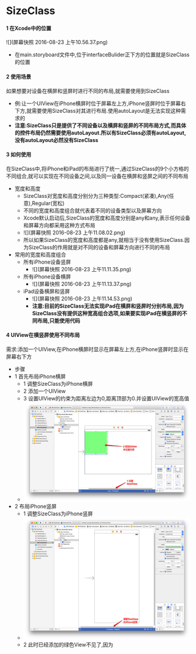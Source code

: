 # SizeClass
#### 1 在Xcode中的位置
![](屏幕快照 2016-08-23 上午10.56.37.png)
- 在main.storyboard文件中,位于interfaceBulider正下方的位置就是SizeClass的位置

#### 2 使用场景
如果想要对设备在横屏和竖屏时进行不同的布局,就需要使用到SizeClass
- 例:让一个UIView在iPhone横屏时位于屏幕左上方,iPhone竖屏时位于屏幕右下方,就需要使用SizeClass对其进行布局.使用autoLayout是无法实现这种需求的
- **注意:SizeClass只是提供了不同设备以及横屏和竖屏的不同布局方式,而具体的控件布局仍然需要使用autoLayout.所以有SizeClass必须有autoLayout,没有autoLayout必然没有SizeClass**

#### 3 如何使用
在SizeClass中,将iPhone和iPad的布局进行了统一,通过SizeClass的9个小方格的不同组合,就可以实现在不同设备之间,以及同一设备在横屏和竖屏之间的不同布局
- 宽度和高度
  - SizeClass对宽度和高度分别分为三种类型:Compact(紧凑),Any(任意),Regular(宽松)
  - 不同的宽度和高度组合就代表着不同的设备类型以及屏幕方向
  - Xcode默认启动后,SizeClass的宽度和高度分别是any和any,表示任何设备和屏幕方向都采用这种方式布局
  - ![](屏幕快照 2016-08-23 上午11.08.02.png)
  - 所以如果SizeClass的宽度和高度都是any,就相当于没有使用SizeClass.因为SizeClass的作用就是对不同的设备和屏幕方向进行不同的布局
- 常用的宽度和高度组合
  - 所有iPhone设备竖屏
    - ![](屏幕快照 2016-08-23 上午11.11.35.png)
  - 所有iPhone设备横屏
    - ![](屏幕快照 2016-08-23 上午11.13.37.png)
  - iPad设备横屏和竖屏
    - ![](屏幕快照 2016-08-23 上午11.14.53.png)
    - **注意:目前的SizeClass无法实现iPad在横屏和竖屏时分别布局,因为SizeClass没有提供这种宽高组合选项,如果要实现iPad在横竖屏的不同布局,只能使用代码**

#### 4 UIView在横竖屏使用不同布局
需求:添加一个UIView,在iPhone横屏时显示在屏幕左上方,在iPhone竖屏时显示在屏幕右下方
- 步骤
- 1 首先布局iPhone横屏
  - 1 调整SizeClass为iPhone横屏
  - 2 添加一个UIView
  - 3 设置UIView的约束为距离左边为0,距离顶部为0.并设置UIView的宽高值
  - ![](Snip20160823_7.png)
- 2 布局iPhone竖屏
  - 1 调整SizeClass为iPhone竖屏
  - ![](Snip20160823_8.png)
  - 2 此时已经添加的绿色View不见了,因为